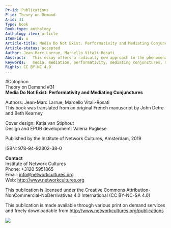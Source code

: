 ```yaml
---
Pr-id: Publications
P-id: Theory on Demand
A-id: 31
Type: book
Book-type: anthology
Anthology item: article
Item-id: u
Article-title: Media Do Not Exist. Performativity and Mediating Conjunctures
Article-status: accepted
Author: Jean-Marc Larrue, Marcello Vitali-Rosati
Abstract:   This essay offers a radically new approach to the phenomena of mediation, proposing a new understanding of the media processes that challenge the very notion of media. It begins with a historical overview of recent developments in Western thought on mediation, especially since the mid '80s and the emergence of Media Archaeology and Intermediality. While these developments are inseparable from the advent of digital technology, they have a long history.
Keywords:   media, mediation, performativity, mediating conjunctures, media archaeology, intermediality, digital technology, philosophy.
Rights: CC BY-NC 4.0
...
```


#Colophon <br />
Theory on Demand #31 <br />
**Media Do Not Exist: Performativity and Mediating Conjunctures**

Authors: Jean-Marc Larrue, Marcello Vitali-Rosati <br />
This book was translated from an original French manuscript by John Detre and Beth Kearney <br />

Cover design: Katja van Stiphout <br />
Design and EPUB development: Valeria Pugliese <br />

Published by the Institute of Network Cultures, Amsterdam, 2019

ISBN: 978-94-92302-38-0 

**Contact** <br />
Institute of Network Cultures <br />
Phone: +3120 5951865 <br />
Email: info@networkcultures.org <br />
Web: http://www.networkcultures.org

This publication is licensed under the Creative Commons
Attribution-NonCommercial-NoDerrivatives 4.0 International (CC BY-NC-SA
4.0)

This publication is made available through various print on demand
services and freely downloadable from
http://www.networkcultures.org/publications

![](/Users/valeria/Desktop/INC/GitHub/TOD31MEDIADONOTEXIST/md/imgs/inclogo.jpg)